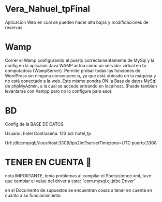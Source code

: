# Vera_Nahuel_tpFinal

Aplicacion Web en cual se pueden hacer alta bajas y modificaciones de reservas

# Wamp 
Correr el Wamp configurando el puerto correctamentamente de MySql y la config en la aplicaion Java
WAMP actúa como un servidor virtual en tu computadora (WampServer). Permite probar todas las funciones de WordPress sin ninguna consecuencia, ya que está ubicado en tu máquina y no está conectado a la web.
Este mismo pondra ON la Base de datos MySql de phpMyAdmin, a la cual se accede entrando en localhost.
(Puede tambien levantarse con Xampp pero no lo configure para eso).

# BD
Config de la BASE DE DATOS

Usuario: hotel
Contraseña: 123
bd: hotel_tp

Url: jdbc:mysql://localhost:3308/tpo2int?serverTimezone=UTC
puerto:3308

# TENER EN CUENTA 	:loudspeaker:
nota IMPORTANTE, tenia problemas al compilar el Ppersistence.xml,
tuve que cambiar  el value del driver a este:
"com.mysql.cj.jdbc.Driver"

en el Documento de supuestos se encuentran cosas a tener en cuenta en cuanto a su funcionamiento.
